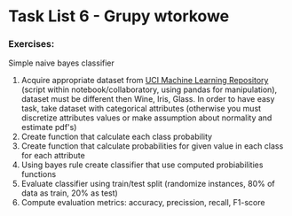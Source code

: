 # Task List 6 - Grupy wtorkowe

### Exercises:

Simple naive bayes classifier



1. Acquire appropriate dataset from [UCI Machine Learning Repository](https://archive.ics.uci.edu/ml/) (script within notebook/collaboratory, using pandas for manipulation), dataset must be different then Wine, Iris, Glass. In order to have easy task, take dataset with categorical attributes (otherwise you must discretize attributes values or make assumption about normality and estimate pdf's)
2. Create function that calculate each class probability
3. Create function that calculate probabilities for given value in each class for each attribute
4. Using bayes rule create classifier that use computed probiabilities functions
5. Evaluate classifier using train/test split (randomize instances, 80% of data as train, 20% as test)
6. Compute evaluation metrics: accuracy, precission, recall, F1-score
